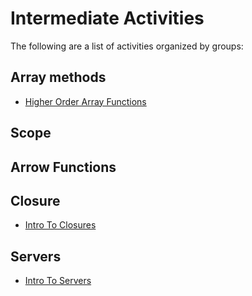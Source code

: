 # Intermediate Activities

The following are a list of activities organized by groups:

## Array methods
- [Higher Order Array Functions](higher-order-array-functions)

## Scope

## Arrow Functions

## Closure
- [Intro To Closures](intro-to-closures)

## Servers
- [Intro To Servers](intro-to-servers)
